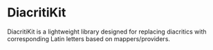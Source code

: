 # DiacritiKit

DiacritiKit is a lightweight library designed for replacing diacritics with corresponding Latin letters based on mappers/providers.
